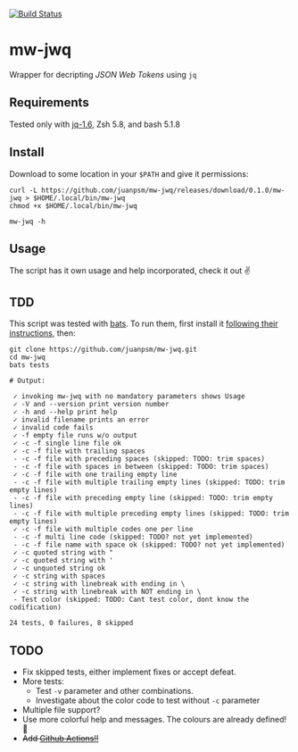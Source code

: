 
[![Build Status](https://img.shields.io/endpoint.svg?url=https%3A%2F%2Factions-badge.atrox.dev%2Fjuanpsm%2Fmw-jwq%2Fbadge%3Fref%3Dmain&style=for-the-badge)](https://actions-badge.atrox.dev/juanpsm/mw-jwq/goto?ref=main)

# mw-jwq

Wrapper for decripting *JSON Web Tokens* using `jq`

## Requirements

Tested only with [jq-1.6](https://stedolan.github.io/jq/), Zsh 5.8, and bash 5.1.8

## Install

Download to some location in your `$PATH` and give it permissions:

```console
curl -L https://github.com/juanpsm/mw-jwq/releases/download/0.1.0/mw-jwq > $HOME/.local/bin/mw-jwq
chmod +x $HOME/.local/bin/mw-jwq

mw-jwq -h
```

## Usage

The script has it own usage and help incorporated, check it out ✌️

## TDD

This script was tested with [bats](https://github.com/sstephenson/bats). To run them, first install it
[following their instructions](https://github.com/sstephenson/bats#installing-bats-from-source),
then:

```console
git clone https://github.com/juanpsm/mw-jwq.git
cd mw-jwq
bats tests

# Output:

 ✓ invoking mw-jwq with no mandatory parameters shows Usage
 ✓ -V and --version print version number
 ✓ -h and --help print help
 ✓ invalid filename prints an error
 ✓ invalid code fails
 ✓ -f empty file runs w/o output
 ✓ -c -f single line file ok
 ✓ -c -f file with trailing spaces
 - -c -f file with preceding spaces (skipped: TODO: trim spaces)
 - -c -f file with spaces in between (skipped: TODO: trim spaces)
 ✓ -c -f file with one trailing empty line
 - -c -f file with multiple trailing empty lines (skipped: TODO: trim empty lines)
 - -c -f file with preceding empty line (skipped: TODO: trim empty lines)
 - -c -f file with multiple preceding empty lines (skipped: TODO: trim empty lines)
 ✓ -c -f file with multiple codes one per line
 - -c -f multi line code (skipped: TODO? not yet implemented)
 - -c -f file name with space ok (skipped: TODO? not yet implemented)
 ✓ -c quoted string with "
 ✓ -c quoted string with '
 ✓ -c unquoted string ok
 ✓ -c string with spaces
 ✓ -c string with linebreak with ending in \
 ✓ -c string with linebreak with NOT ending in \
 - Test color (skipped: TODO: Cant test color, dont know the codification)

24 tests, 0 failures, 8 skipped
```

## TODO

* Fix skipped tests, either implement fixes or accept defeat.
* More tests:
  * Test `-v` parameter and other combinations.
  * Investigate about the color code to test without `-c` parameter
* Multiple file support?
* Use more colorful help and messages. The colours are already defined! 🌈
* ~~Add [Github Actions!!](https://docs.github.com/en/actions)~~
